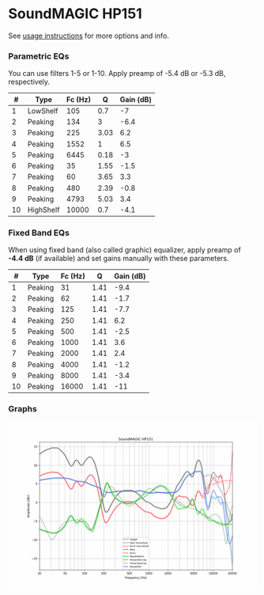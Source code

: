 # SoundMAGIC HP151
See [usage instructions](https://github.com/jaakkopasanen/AutoEq#usage) for more options and info.

### Parametric EQs
You can use filters 1-5 or 1-10. Apply preamp of -5.4 dB or -5.3 dB, respectively.

|   # | Type      |   Fc (Hz) |    Q |   Gain (dB) |
|-----|-----------|-----------|------|-------------|
|   1 | LowShelf  |       105 | 0.7  |        -7   |
|   2 | Peaking   |       134 | 3    |        -6.4 |
|   3 | Peaking   |       225 | 3.03 |         6.2 |
|   4 | Peaking   |      1552 | 1    |         6.5 |
|   5 | Peaking   |      6445 | 0.18 |        -3   |
|   6 | Peaking   |        35 | 1.55 |        -1.5 |
|   7 | Peaking   |        60 | 3.65 |         3.3 |
|   8 | Peaking   |       480 | 2.39 |        -0.8 |
|   9 | Peaking   |      4793 | 5.03 |         3.4 |
|  10 | HighShelf |     10000 | 0.7  |        -4.1 |

### Fixed Band EQs
When using fixed band (also called graphic) equalizer, apply preamp of **-4.4 dB** (if available) and set gains manually with these parameters.

|   # | Type    |   Fc (Hz) |    Q |   Gain (dB) |
|-----|---------|-----------|------|-------------|
|   1 | Peaking |        31 | 1.41 |        -9.4 |
|   2 | Peaking |        62 | 1.41 |        -1.7 |
|   3 | Peaking |       125 | 1.41 |        -7.7 |
|   4 | Peaking |       250 | 1.41 |         6.2 |
|   5 | Peaking |       500 | 1.41 |        -2.5 |
|   6 | Peaking |      1000 | 1.41 |         3.6 |
|   7 | Peaking |      2000 | 1.41 |         2.4 |
|   8 | Peaking |      4000 | 1.41 |        -1.2 |
|   9 | Peaking |      8000 | 1.41 |        -3.4 |
|  10 | Peaking |     16000 | 1.41 |       -11   |

### Graphs
![](./SoundMAGIC%20HP151.png)

